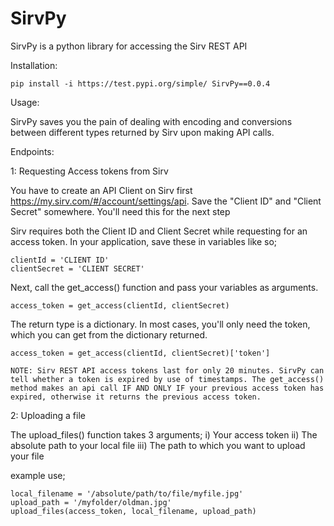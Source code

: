 # SirvPy
SirvPy is a python library for accessing the Sirv REST API

Installation:

	pip install -i https://test.pypi.org/simple/ SirvPy==0.0.4

Usage:

SirvPy saves you the pain of dealing with encoding and conversions between different types returned by Sirv upon making API calls.

Endpoints:

1: Requesting Access tokens from Sirv

You have to create an API Client on Sirv first https://my.sirv.com/#/account/settings/api. Save the "Client ID" and "Client Secret" somewhere. You'll need this for the next step

Sirv requires both the Client ID and Client Secret while requesting for an access token. In your application, save these in variables like so;

	clientId = 'CLIENT ID'
	clientSecret = 'CLIENT SECRET'

Next, call the get_access() function and pass your variables as arguments.

	access_token = get_access(clientId, clientSecret)

The return type is a dictionary. In most cases, you'll only need the token, which you can get from the dictionary returned.

	access_token = get_access(clientId, clientSecret)['token']

	NOTE: Sirv REST API access tokens last for only 20 minutes. SirvPy can tell whether a token is expired by use of timestamps. The get_access() method makes an api call IF AND ONLY IF your previous access token has expired, otherwise it returns the previous access token. 

2: Uploading a file

The upload_files() function takes 3 arguments;
i)   Your access token
ii)  The absolute path to your local file
iii) The path to which you want to upload your file

example use;

	local_filename = '/absolute/path/to/file/myfile.jpg'
	upload_path = '/myfolder/oldman.jpg'
	upload_files(access_token, local_filename, upload_path)
